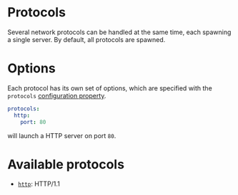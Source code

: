 # Protocols

Several network protocols can be handled at the same time, each spawning
a single server. By default, all protocols are spawned.

# Options

Each protocol has its own set of options, which are specified with the
`protocols` [configuration property](../usage/configuration.md#properties).

```yml
protocols:
  http:
    port: 80
```

will launch a HTTP server on port `80`.

# Available protocols

  - [`http`](http.md): HTTP/1.1
